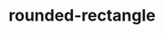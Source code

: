 # rounded-rectangle

<div id="example"></div>
<script type="application/javascript">
  new Vue({
    el: '#example',
    template: '<live-code class="full" :template="code" mode="html>iframe" :debounce="200" />',
    data: {
      code:
`
<script src="${location.origin+location.pathname}/global.js"><\/script>

<style>
    body, html {
        width: 100%;
        height: 100%;
        margin: 0;
        padding: 0;
        overflow: hidden;
        background: #191919;
        color: #ccc;
    }
</style>

<lume-scene id="scene" experimental-webgl>
    <lume-ambient-light intensity="0.3"></lume-ambient-light>
    <lume-point-light
        id="light"
        color="white"
        position="300 300 300"
        size="0 0 0"
        cast-shadow="true"
        intensity="0.8"
        >
    </lume-point-light>
    <lume-rounded-rectangle
        id="rect1"
        corner-radius="45"
        thickness="1"
        quadratic-corners="true"
        align="0.5 0.5"
        mount-point="0.5 0.5"
        size="100 100 100"
        position="55"
        color="skyblue"
    >
    </lume-rounded-rectangle>
    <lume-rounded-rectangle
        id="rect2"
        corner-radius="45"
        thickness="1"
        quadratic-corners="false"
        align="0.5 0.5"
        mount-point="0.5 0.5"
        size="100 100 100"
        position="-55"
        color="pink"
    >
    </lume-rounded-rectangle>

</lume-scene>

<script>
    // defines the default names for the HTML elements
    LUME.useDefaultNames()

    const light = document.querySelector('#light')

    document.addEventListener('pointermove', event => {
        event.preventDefault()
        light.position.x = event.clientX
        light.position.y = event.clientY
    })

    rect1.rotation = (x, y) => [0, ++y, 0]
    rect2.rotation = (x, y) => [0, ++y, 0]

    scene.on(LUME.Events.GL_LOAD, async () => {
        light.three.shadow.radius = 2
        light.three.distance = 800
        light.three.shadow.bias = -0.001

        // rect1.three.material.side = THREE.DoubleSide
        // rect1.three.material.wireframe = true
    })
<\/script>

`
    },
  })
</script>
